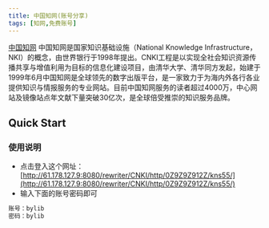 ```yaml
---
title: 中国知网(账号分享)
tags: [知网,免费账号]
---
```


[中国知网](http://www.cnki.net/)
中国知网是国家知识基础设施（National Knowledge Infrastructure，NKI）的概念，由世界银行于1998年提出。CNKI工程是以实现全社会知识资源传播共享与增值利用为目标的信息化建设项目，由清华大学、清华同方发起，始建于1999年6月中国知网是全球领先的数字出版平台，是一家致力于为海内外各行各业提供知识与情报服务的专业网站。目前中国知网服务的读者超过4000万，中心网站及镜像站点年文献下量突破30亿次，是全球倍受推崇的知识服务品牌。

<!-- more -->

## Quick Start

### 使用说明

* 点击登入这个网址：[http://61.178.127.9:8080/rewriter/CNKI/http/0Z9Z9Z912Z/kns55/](http://61.178.127.9:8080/rewriter/CNKI/http/0Z9Z9Z912Z/kns55/)
* 输入下面的账号密码即可

``` bash
账号：bylib
密码：bylib
```

